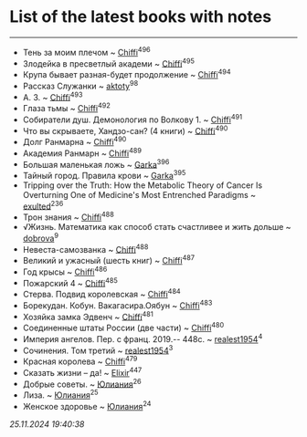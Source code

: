 # List of the latest books with notes
---

* Тень за моим плечом ~ [Chiffi](users/105/105831994080785626680-google)<sup>496</sup>
* Злодейка в пресветлый академи ~ [Chiffi](users/105/105831994080785626680-google)<sup>495</sup>
* Крупа бывает разная-будет продолжение ~ [Chiffi](users/105/105831994080785626680-google)<sup>494</sup>
* Рассказ Служанки ~ [aktoty](users/275/275766107-vkontakte)<sup>98</sup>
* А. З. ~ [Chiffi](users/105/105831994080785626680-google)<sup>493</sup>
* Глаза тьмы ~ [Chiffi](users/105/105831994080785626680-google)<sup>492</sup>
* Собиратели душ. Демонология по Волкову 1. ~ [Chiffi](users/105/105831994080785626680-google)<sup>491</sup>
* Что вы скрываете, Хандзо-сан? (4 книги) ~ [Chiffi](users/105/105831994080785626680-google)<sup>490</sup>
* Долг Ранмарна ~ [Chiffi](users/105/105831994080785626680-google)<sup>490</sup>
* Академия Ранмарн ~ [Chiffi](users/105/105831994080785626680-google)<sup>489</sup>
* Большая маленькая ложь ~ [Garka](users/115/115753719718250012620-google)<sup>396</sup>
* Тайный город. Правила крови ~ [Garka](users/115/115753719718250012620-google)<sup>395</sup>
* Tripping over the Truth: How the Metabolic Theory of Cancer Is Overturning One of Medicine's Most Entrenched Paradigms ~ [exulted](users/100/100599204551896265722-google)<sup>236</sup>
* Трон знания ~ [Chiffi](users/105/105831994080785626680-google)<sup>488</sup>
* √Жизнь. Математика как способ стать счастливее и жить дольше ~ [dobrova](users/606/6069210-vkontakte)<sup>9</sup>
* Невеста-самозванка ~ [Chiffi](users/105/105831994080785626680-google)<sup>488</sup>
* Великий и ужасный (шесть книг) ~ [Chiffi](users/105/105831994080785626680-google)<sup>487</sup>
* Год крысы ~ [Chiffi](users/105/105831994080785626680-google)<sup>486</sup>
* Пожарский 4 ~ [Chiffi](users/105/105831994080785626680-google)<sup>485</sup>
* Стерва. Подвид королевская ~ [Chiffi](users/105/105831994080785626680-google)<sup>484</sup>
* Борекудан. Кобун. Вакагасира.Оябун ~ [Chiffi](users/105/105831994080785626680-google)<sup>483</sup>
* Хозяйка замка Эдвенч ~ [Chiffi](users/105/105831994080785626680-google)<sup>481</sup>
* Соединенные штаты России (две части) ~ [Chiffi](users/105/105831994080785626680-google)<sup>480</sup>
* Империя ангелов. Пер. с франц. 2019.-- 448с. ~ [realest1954](users/439/439398-vkontakte)<sup>4</sup>
* Сочинения. Том третий ~ [realest1954](users/439/439398-vkontakte)<sup>3</sup>
* Красная королева ~ [Chiffi](users/105/105831994080785626680-google)<sup>479</sup>
* Сказать жизни – да! ~ [Elixir](users/115/115826717712507836033-google)<sup>447</sup>
* Добрые советы. ~ [Юлиания](users/693/69389439-vkontakte)<sup>26</sup>
* Лиза. ~ [Юлиания](users/693/69389439-vkontakte)<sup>25</sup>
* Женское здоровье ~ [Юлиания](users/693/69389439-vkontakte)<sup>24</sup>


_25.11.2024 19:40:38_
